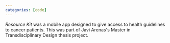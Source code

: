 ```yaml
---
categories: [code]
---
```

<dfn>Resource Kit</dfn> was a mobile app designed to give access to health guidelines to cancer patients. This was part of Javi Arenas's Master in Transdisciplinary Design thesis project.
